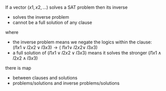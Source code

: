 If a vector $(x1,x2,...)$ solves a SAT problem
then its inverse 
- solves the inverse problem
- cannot be a full solution of any clause

where
- the inverse problem means we negate the logics within the clause:  
  $(l1 x1 \lor l2 x2 \lor l3 x3) \rightarrow (~l1 x1 \lor ~l2 x2 \lor ~l3 x3)$
- a full solution of $(l1 x1 \lor l2 x2 \lor l3 x3)$ means it solves the stronger $(l1 x1 \land l2 x2 \land l3 x3)$


there is map 
- between clauses and solutions
- problems/solutions and inverse problems/solutions